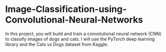 # Image-Classification-using-Convolutional-Neural-Networks
In this project, you will build and train a convolutional neural network (CNN) to classify images of dogs and cats. I will use the PyTorch deep learning library and the Cats vs Dogs dataset from Kaggle.
